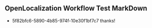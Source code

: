 ## OpenLocalization Workflow Test MarkDown
* 5f82bfc6-5890-4b85-974f-10e30f1bf7c7 thanks!

<!--HONumber=Oct16_HO3-->


